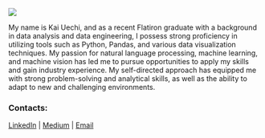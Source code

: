 ![](https://user-images.githubusercontent.com/65979472/213895856-d99d490f-f5d3-4516-970c-cf8c62ee0b36.png)

My name is Kai Uechi, and as a recent Flatiron graduate with a background in data analysis and data engineering, I possess strong proficiency in utilizing tools such as Python, Pandas, and various data visualization techniques. My passion for natural language processing, machine learning, and machine vision has led me to pursue opportunities to apply my skills and gain industry experience. My self-directed approach has equipped me with strong problem-solving and analytical skills, as well as the ability to adapt to new and challenging environments.


### Contacts:

[LinkedIn](https://www.linkedin.com/in/kai-uechi/) |
[Medium](https://medium.com/@kaiuechi) |
[Email](mailto:kaiuechi@gmail.com)
